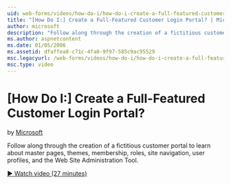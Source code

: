 ```yaml
---
uid: web-forms/videos/how-do-i/how-do-i-create-a-full-featured-customer-login-portal
title: "[How Do I:] Create a Full-Featured Customer Login Portal? | Microsoft Docs"
author: microsoft
description: "Follow along through the creation of a fictitious customer portal to learn about master pages, themes, membership, roles, site navigation, user profiles, and..."
ms.author: aspnetcontent
ms.date: 01/05/2006
ms.assetid: dfaffea8-c71c-4fa0-9f97-585c9ac95529
msc.legacyurl: /web-forms/videos/how-do-i/how-do-i-create-a-full-featured-customer-login-portal
msc.type: video
---
```

[How Do I:] Create a Full-Featured Customer Login Portal?
====================
by [Microsoft](https://github.com/microsoft)

Follow along through the creation of a fictitious customer portal to learn about master pages, themes, membership, roles, site navigation, user profiles, and the Web Site Administration Tool.

[&#9654; Watch video (27 minutes)](https://channel9.msdn.com/Blogs/ASP-NET-Site-Videos/how-do-i-create-a-full-featured-customer-login-portal)
